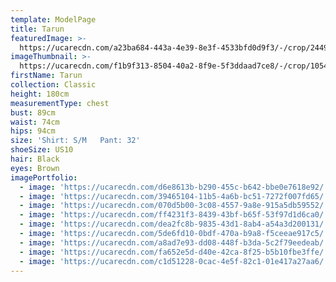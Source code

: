 ```yaml
---
template: ModelPage
title: Tarun
featuredImage: >-
  https://ucarecdn.com/a23ba684-443a-4e39-8e3f-4533bfd0d9f3/-/crop/2449x936/0,239/-/preview/
imageThumbnail: >-
  https://ucarecdn.com/f1b9f313-8504-40a2-8f9e-5f3ddaad7ce8/-/crop/1054x1483/755,0/-/preview/
firstName: Tarun
collection: Classic
height: 180cm
measurementType: chest
bust: 89cm
waist: 74cm
hips: 94cm
size: 'Shirt: S/M   Pant: 32'
shoeSize: US10
hair: Black
eyes: Brown
imagePortfolio:
  - image: 'https://ucarecdn.com/d6e8613b-b290-455c-b642-bbe0e7618e92/'
  - image: 'https://ucarecdn.com/39465104-11b5-4a6b-bc51-7272f007fd65/'
  - image: 'https://ucarecdn.com/070d5b00-3c08-4557-9a8e-915a5db59552/'
  - image: 'https://ucarecdn.com/ff4231f3-8439-43bf-b65f-53f97d1d6ca0/'
  - image: 'https://ucarecdn.com/dea2fc8b-9835-43d1-8ab4-a54a3d200131/'
  - image: 'https://ucarecdn.com/5de6fd10-0bdf-470a-b9a8-f5ceeae917c5/'
  - image: 'https://ucarecdn.com/a8ad7e93-dd08-448f-b3da-5c2f79eedeab/'
  - image: 'https://ucarecdn.com/fa652e5d-d40e-42ca-8f25-b5b10fbe3ffe/'
  - image: 'https://ucarecdn.com/c1d51228-0cac-4e5f-82c1-01e417a27aa6/'
---
```


